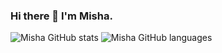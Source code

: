 ### Hi there 👋 I'm Misha.

![Misha GitHub stats](https://github-readme-stats.vercel.app/api?username=miksrv&show_icons=true&theme=slateorange&hide_title=true)
![Misha GitHub languages](https://github-readme-stats.vercel.app/api/top-langs/?username=miksrv&layout=compact&theme=slateorange)

